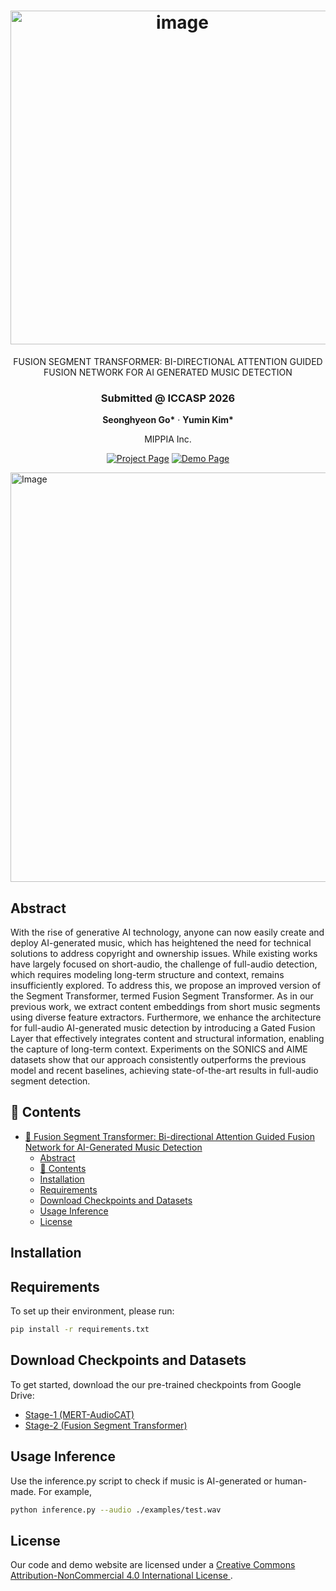 <div align="center">

#  <img width="534" height="534" alt="image" src="https://github.com/user-attachments/assets/f54d75f1-958c-4433-a2ef-7b1b3f8f1cc4" />
 FUSION SEGMENT TRANSFORMER: BI-DIRECTIONAL ATTENTION GUIDED FUSION NETWORK FOR AI GENERATED MUSIC DETECTION

<h3>Submitted @ ICCASP 2026</h3>

<p>
  <b>Seonghyeon Go*</b> · <b>Yumin Kim*</b> 
</p>

<p>MIPPIA Inc.</p>

[![Project Page](https://img.shields.io/badge/Project-Website-blue)](https://mippia.github.io/ICASSP2026-FST/)
[![Demo Page](https://img.shields.io/badge/Demo-Page-red)](https://huggingface.co/spaces/mippia/AI-Music-Detection-FST)

</div>


<img width="2247" height="655" alt="Image" src="https://github.com/user-attachments/assets/2ec1b58a-0f61-40cd-969e-3061cdb7b74a" />

## Abstract
With the rise of generative AI technology, anyone can now easily create and deploy AI-generated music, which has heightened the need for technical solutions to address copyright and ownership issues. While existing works have largely focused on short-audio, the challenge of full-audio detection, which requires modeling long-term structure and context, remains insufficiently explored. To address this, we propose an improved version of the Segment Transformer, termed Fusion Segment Transformer. As in our previous work, we extract content embeddings from short music segments using diverse feature extractors. Furthermore, we enhance the architecture for full-audio AI-generated music detection by introducing a Gated Fusion Layer that effectively integrates content and structural information, enabling the capture of long-term context. Experiments on the SONICS and AIME datasets show that our approach consistently outperforms the previous model and recent baselines, achieving state-of-the-art results in full-audio segment detection. 

## 📖 Contents
- [🎵 Fusion Segment Transformer: Bi-directional Attention Guided Fusion Network for AI-Generated Music Detection](#-fusion-segment-transformer-bi-directional-attention-guided-fusion-network-for-ai-generated-music-detection)
  - [Abstract](#abstract)
  - [📖 Contents](#-contents)
  - [Installation](#installation)
  - [Requirements](#requirements)
  - [Download Checkpoints and Datasets](#download-checkpoints-and-datasets)
  - [Usage Inference](#usage-inference)
  - [License](#license)


## Installation

## Requirements
To set up their environment, please run:
```bash
pip install -r requirements.txt
```

## Download Checkpoints and Datasets
To get started, download the our pre-trained checkpoints from Google Drive:
- [Stage-1 (MERT-AudioCAT)](https://drive.google.com/file/d/1frT4Mn0l6rso407Sy3eWCKbZmgwuVceN/view?usp=sharing)
- [Stage-2 (Fusion Segment Transformer)](https://drive.google.com/file/d/1E_xPsosYWI4UjKT8XQCbZW4ILvsWnmda/view?usp=sharing)


## Usage Inference
Use the inference.py script to check if music is AI-generated or human-made. For example,

```bash
python inference.py --audio ./examples/test.wav
```

## License
Our code and demo website are licensed under a 
  <a href="https://creativecommons.org/licenses/by-nc/4.0/" 
     class="text-blue-500 hover:underline">
    Creative Commons Attribution-NonCommercial 4.0 International License
  </a>.
